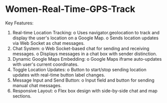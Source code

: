 # Women-Real-Time-GPS-Track
Key Features:
1.	Real-time Location Tracking:
  o	Uses navigator.geolocation to track and display the user's location on a Google Map.
  o	Sends location updates via Web Socket as chat messages.
2.	Chat System:
  o	Web Socket-based chat for sending and receiving messages.
  o	Displays messages in a chat box with sender distinction.
3.	Dynamic Google Maps Embedding:
  o	Google Maps iframe auto-updates with user's current coordinates.
4.	Toggle Location Updates:
  o	Button to start/stop sending location updates with real-time button label changes.
5.	Message Input and Send Button:
  o	Input field and button for sending manual chat messages.
6.	Responsive Layout:
  o	Flex box design with side-by-side chat and map sections.
